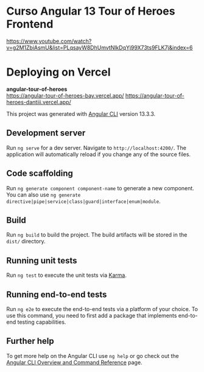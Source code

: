 # Curso Angular 13 Tour of Heroes Frontend

https://www.youtube.com/watch?v=g2M1ZbiAsmU&list=PLqsayW8DhUmvtNlkDqYj99X73ts9FLK7j&index=6

# Deploying on Vercel

**angular-tour-of-heroes**  
https://angular-tour-of-heroes-bay.vercel.app/
https://angular-tour-of-heroes-dantiii.vercel.app/

This project was generated with [Angular CLI](https://github.com/angular/angular-cli) version 13.3.3.

## Development server

Run `ng serve` for a dev server. Navigate to `http://localhost:4200/`. The application will automatically reload if you change any of the source files.

## Code scaffolding

Run `ng generate component component-name` to generate a new component. You can also use `ng generate directive|pipe|service|class|guard|interface|enum|module`.

## Build

Run `ng build` to build the project. The build artifacts will be stored in the `dist/` directory.

## Running unit tests

Run `ng test` to execute the unit tests via [Karma](https://karma-runner.github.io).

## Running end-to-end tests

Run `ng e2e` to execute the end-to-end tests via a platform of your choice. To use this command, you need to first add a package that implements end-to-end testing capabilities.

## Further help

To get more help on the Angular CLI use `ng help` or go check out the [Angular CLI Overview and Command Reference](https://angular.io/cli) page.
